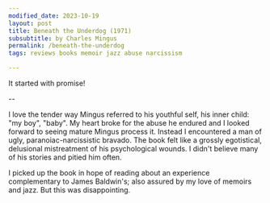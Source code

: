 ```yaml
---
modified_date: 2023-10-19
layout: post
title: Beneath the Underdog (1971)
subsubtitle: by Charles Mingus
permalink: /beneath-the-underdog
tags: reviews books memoir jazz abuse narcissism

---
```


It started with promise!
<!--more--> --
I love the tender way Mingus referred to his youthful self, his inner child: "my boy", "baby".
My heart broke for the abuse he endured and I looked forward to seeing mature Mingus process it.
Instead I encountered a man of ugly, paranoiac-narcissistic bravado.
The book felt like a grossly egotistical, delusional mistreatment of his psychological wounds.
I didn't believe many of his stories and pitied him often.

I picked up the book in hope of reading about an experience complementary to James Baldwin's; also assured by my love of memoirs and jazz.
But this was disappointing.

